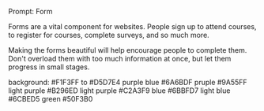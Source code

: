 Prompt: Form

Forms are a vital component for websites. People sign up to attend courses, to register for courses, complete surveys, and so much more.

Making the forms beautiful will help encourage people to complete them. Don't overload them with too much information at once, but let them progress in small stages.

background: #F1F3FF to #D5D7E4
purple blue #6A6BDF
pruple #9A55FF
light purple #B296ED
light purple #C2A3F9
blue #6BBFD7
light blue #6CBED5
green #50F3B0

